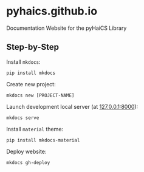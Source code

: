 # pyhaics.github.io
Documentation Website for the pyHaiCS Library

## Step-by-Step

Install `mkdocs`:
```shell
pip install mkdocs
```

Create new project:
```shell
mkdocs new [PROJECT-NAME]
```

Launch development local server (at [127.0.0.1:8000](http://127.0.0.1:8000/)):
```shell
mkdocs serve
```

Install `material` theme:
```shell
pip install mkdocs-material
```

Deploy website:
```shell
mkdocs gh-deploy
```